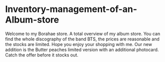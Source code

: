 # Inventory-management-of-an-Album-store
Welcome to my Borahae store. A total overview of my album store.
You can find the whole discography of the band BTS, the prices are reasonable and the stocks are limited. 
Hope you enjoy your shopping with me. 
Our new addition is the Butter peaches limited version with an additional photocard. Catch the offer before it stocks out. 
